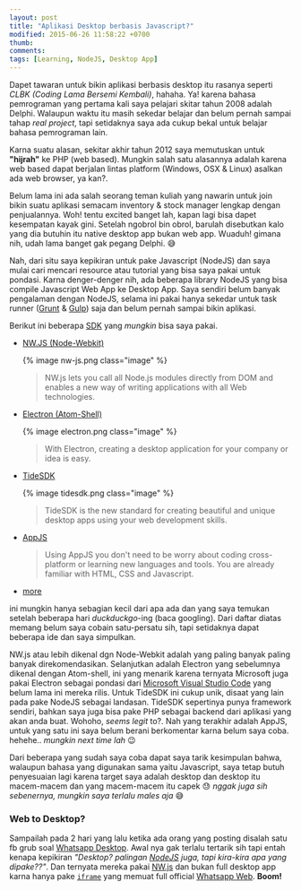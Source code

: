 ```yaml
---
layout: post
title: "Aplikasi Desktop berbasis Javascript?"
modified: 2015-06-26 11:58:22 +0700
thumb:
comments:
tags: [Learning, NodeJS, Desktop App]
---
```

Dapet tawaran untuk bikin aplikasi berbasis desktop itu rasanya seperti _CLBK (Coding Lama Bersemi Kembali)_, hahaha. Ya! karena bahasa pemrograman yang pertama kali saya pelajari skitar tahun 2008 adalah Delphi. Walaupun waktu itu masih sekedar belajar dan belum pernah sampai tahap *real project*, tapi setidaknya saya ada cukup bekal untuk belajar bahasa pemrograman lain.

Karna suatu alasan, sekitar akhir tahun 2012 saya memutuskan untuk __"hijrah"__ ke PHP (web based). Mungkin salah satu alasannya adalah karena web based dapat berjalan lintas platform (Windows, OSX & Linux) asalkan ada web browser, ya kan?.

Belum lama ini ada salah seorang teman kuliah yang nawarin untuk join bikin suatu aplikasi semacam inventory & stock manager lengkap dengan penjualannya. Woh! tentu excited banget lah, kapan lagi bisa dapet kesempatan kayak gini. Setelah ngobrol bin obrol, barulah disebutkan kalo yang dia butuhin itu native desktop app bukan web app. Wuaduh! gimana nih, udah lama banget gak pegang Delphi. :sweat_smile:

Nah, dari situ saya kepikiran untuk pake Javascript (NodeJS) dan saya mulai cari mencari resource atau tutorial yang bisa saya pakai untuk pondasi. Karna denger-denger nih, ada beberapa library NodeJS yang bisa compile Javascript Web App ke Desktop App. Saya sendiri belum banyak pengalaman dengan NodeJS, selama ini pakai hanya sekedar untuk task runner ([Grunt](http://gruntjs.com) & [Gulp](http://gulpjs.com)) saja dan belum pernah sampai bikin aplikasi.

Berikut ini beberapa [SDK](https://en.wikipedia.org/wiki/Software_development_kit) yang _mungkin_ bisa saya pakai.

 + [NW.JS (Node-Webkit)](http://nwjs.io/)

    {% image nw-js.png class="image" %}

    > NW.js lets you call all Node.js modules directly from DOM and enables a new way of writing applications with all Web technologies.

 + [Electron (Atom-Shell)](electron.atom.io)

    {% image electron.png class="image" %}

    > With Electron, creating a desktop application for your company or idea is easy.

 + [TideSDK](http://www.tidesdk.org)

    {% image tidesdk.png class="image" %}

    > TideSDK is the new standard for creating beautiful and unique desktop apps using your web development skills.

 + [AppJS](http://appjs.com)

    > Using AppJS you don't need to be worry about coding cross-platform or learning new languages and tools. You are already familiar with HTML, CSS and Javascript.

 + [more](https://www.google.co.id/search?q=javascript+desktop+app)

ini mungkin hanya sebagian kecil dari apa ada dan yang saya temukan setelah beberapa hari _duckduckgo_-ing (baca googling). Dari daftar diatas memang belum saya cobain satu-persatu sih, tapi setidaknya dapat beberapa ide dan saya simpulkan.

NW.js atau lebih dikenal dgn Node-Webkit adalah yang paling banyak paling banyak direkomendasikan. Selanjutkan adalah Electron yang sebelumnya dikenal dengan Atom-shell, ini yang menarik karena ternyata Microsoft juga pakai Electron sebagai pondasi dari [Microsoft Visual Studio Code](http://code.visualstudio.com) yang belum lama ini mereka rilis. Untuk TideSDK ini cukup unik, disaat yang lain pada pake NodeJS sebagai landasan. TideSDK sepertinya punya framework sendiri, bahkan saya juga bisa pake PHP sebagai backend dari aplikasi yang akan anda buat. Wohoho, _seems legit_ to?. Nah yang terakhir adalah AppJS, untuk yang satu ini saya belum berani berkomentar karna belum saya coba. hehehe.. _mungkin next time lah_ :wink:

Dari beberapa yang sudah saya coba dapat saya tarik kesimpulan bahwa, walaupun bahasa yang digunakan sama yaitu Javascript, saya tetap butuh penyesuaian lagi karena target saya adalah desktop dan desktop itu macem-macem dan yang macem-macem itu capek :sweat: _nggak juga sih sebenernya, mungkin saya terlalu males aja_ :sweat_smile:

### Web to Desktop?

Sampailah pada 2 hari yang lalu ketika ada orang yang posting disalah satu fb grub soal [Whatsapp Desktop](http://whatsapp-desktop.com/). Awal nya gak terlalu tertarik sih tapi entah kenapa kepikiran _"Desktop? palingan [NodeJS](/tags/nodejs.html) juga, tapi kira-kira apa yang dipake??"_. Dan ternyata mereka pakai [NW.js](https://github.com/Aluxian/WhatsApp-Desktop/blob/master/package.json#L17) dan bukan full desktop app karna hanya pake [`iframe`](https://github.com/Aluxian/WhatsApp-Desktop/blob/master/src/app.html#L9) yang memuat full official [Whatsapp Web](https://web.whatsapp.com). __Boom!__

